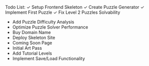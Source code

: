 Todo List:
✓ Setup Frontend Skeleton
✓ Create Puzzle Generator
✓ Implement First Puzzle
✓ Fix Level 2 Puzzles Solvability
- Add Puzzle Difficulty Analysis
- Optimize Puzzle Solver Performance
- Buy Domain Name
- Deploy Skeleton Site
- Coming Soon Page
- Initial Art Pass
- Add Tutorial Levels
- Implement Save/Load Functionality
